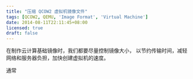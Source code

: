 ```yaml
---
title: "压缩 QCOW2 虚拟机镜像文件"
tags: [QCOW2, QEMU, 'Image Format', 'Virtual Machine']
date: 2014-08-11T22:11:45+08:00
licensed: true
draft: false
---
```


在制作云计算基础镜像时，我们都要尽量控制镜像大小，
以节约传输时间，减轻网络和服务器负担，加快创建虚拟机的速度。

通常
